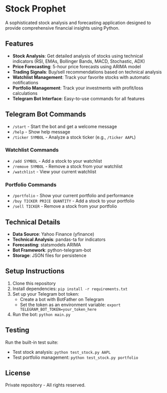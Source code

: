 # Stock Prophet

A sophisticated stock analysis and forecasting application designed to provide comprehensive financial insights using Python.

## Features

- **Stock Analysis**: Get detailed analysis of stocks using technical indicators (RSI, EMAs, Bollinger Bands, MACD, Stochastic, ADX)
- **Price Forecasting**: 5-hour price forecasts using ARIMA model
- **Trading Signals**: Buy/sell recommendations based on technical analysis
- **Watchlist Management**: Track your favorite stocks with automatic notifications
- **Portfolio Management**: Track your investments with profit/loss calculations
- **Telegram Bot Interface**: Easy-to-use commands for all features

## Telegram Bot Commands

- `/start` - Start the bot and get a welcome message
- `/help` - Show help message
- `/ticker SYMBOL` - Analyze a stock ticker (e.g., `/ticker AAPL`)

### Watchlist Commands
- `/add SYMBOL` - Add a stock to your watchlist
- `/remove SYMBOL` - Remove a stock from your watchlist
- `/watchlist` - View your current watchlist

### Portfolio Commands
- `/portfolio` - Show your current portfolio and performance
- `/buy TICKER PRICE QUANTITY` - Add a stock to your portfolio
- `/sell TICKER` - Remove a stock from your portfolio

## Technical Details

- **Data Source**: Yahoo Finance (yfinance)
- **Technical Analysis**: pandas-ta for indicators
- **Forecasting**: statsmodels ARIMA
- **Bot Framework**: python-telegram-bot
- **Storage**: JSON files for persistence

## Setup Instructions

1. Clone this repository
2. Install dependencies: `pip install -r requirements.txt`
3. Set up your Telegram bot token:
   - Create a bot with BotFather on Telegram
   - Set the token as an environment variable: `export TELEGRAM_BOT_TOKEN=your_token_here`
4. Run the bot: `python main.py`

## Testing

Run the built-in test suite:
- Test stock analysis: `python test_stock.py AAPL`
- Test portfolio management: `python test_stock.py portfolio`

## License

Private repository - All rights reserved.